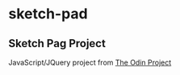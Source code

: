 # sketch-pad
## Sketch Pag Project
JavaScript/JQuery project from [The Odin Project](http://www.theodinproject.com/)